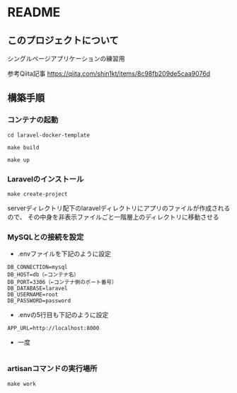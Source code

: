 # README

## このプロジェクトについて

シングルページアプリケーションの練習用

参考Qiita記事
https://qiita.com/shin1kt/items/8c98fb209de5caa9076d

## 構築手順

### コンテナの起動

```
cd laravel-docker-template
```

```
make build
```

```
make up
```

### Laravelのインストール

```
make create-project
```

serverディレクトリ配下のlaravelディレクトリにアプリのファイルが作成されるので、
その中身を非表示ファイルごと一階層上のディレクトリに移動させる

### MySQLとの接続を設定

- .envファイルを下記のように設定

```
DB_CONNECTION=mysql
DB_HOST=db（←コンテナ名）
DB_PORT=3306（←コンテナ側のポート番号）
DB_DATABASE=laravel
DB_USERNAME=root
DB_PASSWORD=password
```

- .envの5行目も下記のように設定

```
APP_URL=http://localhost:8000
```

- 一度
```
```

### artisanコマンドの実行場所

```
make work
```